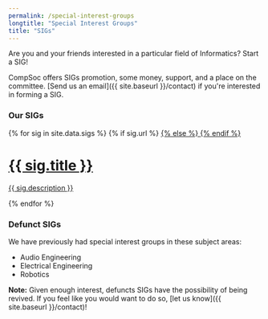 ```yaml
---
permalink: /special-interest-groups
longtitle: "Special Interest Groups"
title: "SIGs"
---
```


Are you and your friends interested in a particular field of Informatics? Start a SIG!

CompSoc offers SIGs promotion, some money, support, and a place on the committee. [Send us an email]({{ site.baseurl }}/contact) if you're interested in forming a SIG.

### Our SIGs
<div class="d-flex flex-wrap justify-content-center justify-content-sm-start mb-2">
    {% for sig in site.data.sigs %}
      {% if sig.url %}
        <a href="{{ sig.url }}" class="sigs-item d-flex list-group-item list-group-item-action align-items-center justify-content-center">
      {% else %}
        <a href="{{ site.baseurl }}/sigs/{{ sig.slug }}" class="sigs-item d-flex list-group-item list-group-item-action align-items-center justify-content-center">
      {% endif %}
          <div class="d-block">
              <h1>{{ sig.title }}</h1>
              <p>{{ sig.description }}</p>
          </div>
      </a>
    {% endfor %}
</div>

### Defunct SIGs
We have previously had special interest groups in these subject areas:
<ul>
    <li>Audio Engineering</li>
    <li>Electrical Engineering</li>
    <li>Robotics</li>
</ul>

**Note:** Given enough interest, defuncts SIGs have the possibility of being revived. If you feel like you would want to do so, [let us know]({{ site.baseurl }}/contact)!
